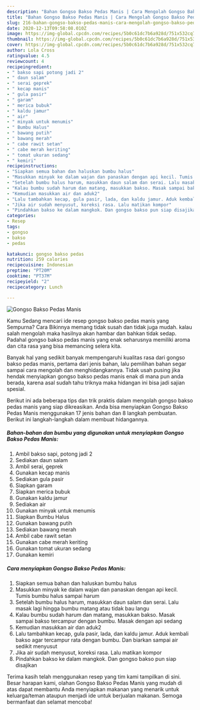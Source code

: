 ```yaml
---
description: "Bahan Gongso Bakso Pedas Manis | Cara Mengolah Gongso Bakso Pedas Manis Yang Bisa Manjain Lidah"
title: "Bahan Gongso Bakso Pedas Manis | Cara Mengolah Gongso Bakso Pedas Manis Yang Bisa Manjain Lidah"
slug: 216-bahan-gongso-bakso-pedas-manis-cara-mengolah-gongso-bakso-pedas-manis-yang-bisa-manjain-lidah
date: 2020-12-13T09:58:08.010Z
image: https://img-global.cpcdn.com/recipes/5b0c61dc7b6a928d/751x532cq70/gongso-bakso-pedas-manis-foto-resep-utama.jpg
thumbnail: https://img-global.cpcdn.com/recipes/5b0c61dc7b6a928d/751x532cq70/gongso-bakso-pedas-manis-foto-resep-utama.jpg
cover: https://img-global.cpcdn.com/recipes/5b0c61dc7b6a928d/751x532cq70/gongso-bakso-pedas-manis-foto-resep-utama.jpg
author: Lola Cross
ratingvalue: 4.5
reviewcount: 4
recipeingredient:
- " bakso sapi potong jadi 2"
- " daun salam"
- " serai geprek"
- " kecap manis"
- " gula pasir"
- " garam"
- " merica bubuk"
- " kaldu jamur"
- " air"
- " minyak untuk menumis"
- " Bumbu Halus"
- " bawang putih"
- " bawang merah"
- " cabe rawit setan"
- " cabe merah keriting"
- " tomat ukuran sedang"
- " kemiri"
recipeinstructions:
- "Siapkan semua bahan dan haluskan bumbu halus"
- "Masukkan minyak ke dalam wajan dan panaskan dengan api kecil. Tumis bumbu halus sampai harum"
- "Setelah bumbu halus harum, masukkan daun salam dan serai. Lalu masak lagi hingga bumbu matang atau tidak bau langu"
- "Kalau bumbu sudah harum dan matang, masukkan bakso. Masak sampai bakso tercampur dengan bumbu. Masak dengan api sedang"
- "Kemudian masukkan air dan aduk2"
- "Lalu tambahkan kecap, gula pasir, lada, dan kaldu jamur. Aduk kembali bakso agar tercampur rata dengan bumbu. Dan biarkan sampai air sedikit menyusut"
- "Jika air sudah menyusut, koreksi rasa. Lalu matikan kompor"
- "Pindahkan bakso ke dalam mangkok. Dan gongso bakso pun siap disajikan"
categories:
- Resep
tags:
- gongso
- bakso
- pedas

katakunci: gongso bakso pedas 
nutrition: 259 calories
recipecuisine: Indonesian
preptime: "PT20M"
cooktime: "PT37M"
recipeyield: "2"
recipecategory: Lunch

---
```



![Gongso Bakso Pedas Manis](https://img-global.cpcdn.com/recipes/5b0c61dc7b6a928d/751x532cq70/gongso-bakso-pedas-manis-foto-resep-utama.jpg)

Kamu Sedang mencari ide resep gongso bakso pedas manis yang Sempurna? Cara Bikinnya memang tidak susah dan tidak juga mudah. kalau salah mengolah maka hasilnya akan hambar dan bahkan tidak sedap. Padahal gongso bakso pedas manis yang enak seharusnya memiliki aroma dan cita rasa yang bisa memancing selera kita.



Banyak hal yang sedikit banyak mempengaruhi kualitas rasa dari gongso bakso pedas manis, pertama dari jenis bahan, lalu pemilihan bahan segar sampai cara mengolah dan menghidangkannya. Tidak usah pusing jika hendak menyiapkan gongso bakso pedas manis enak di mana pun anda berada, karena asal sudah tahu triknya maka hidangan ini bisa jadi sajian spesial.


Berikut ini ada beberapa tips dan trik praktis dalam mengolah gongso bakso pedas manis yang siap dikreasikan. Anda bisa menyiapkan Gongso Bakso Pedas Manis menggunakan 17 jenis bahan dan 8 langkah pembuatan. Berikut ini langkah-langkah dalam membuat hidangannya.

<!--inarticleads1-->

##### Bahan-bahan dan bumbu yang digunakan untuk menyiapkan Gongso Bakso Pedas Manis:

1. Ambil  bakso sapi, potong jadi 2
1. Sediakan  daun salam
1. Ambil  serai, geprek
1. Gunakan  kecap manis
1. Sediakan  gula pasir
1. Siapkan  garam
1. Siapkan  merica bubuk
1. Gunakan  kaldu jamur
1. Sediakan  air
1. Gunakan  minyak untuk menumis
1. Siapkan  Bumbu Halus
1. Gunakan  bawang putih
1. Sediakan  bawang merah
1. Ambil  cabe rawit setan
1. Gunakan  cabe merah keriting
1. Gunakan  tomat ukuran sedang
1. Gunakan  kemiri




<!--inarticleads2-->

##### Cara menyiapkan Gongso Bakso Pedas Manis:

1. Siapkan semua bahan dan haluskan bumbu halus
1. Masukkan minyak ke dalam wajan dan panaskan dengan api kecil. Tumis bumbu halus sampai harum
1. Setelah bumbu halus harum, masukkan daun salam dan serai. Lalu masak lagi hingga bumbu matang atau tidak bau langu
1. Kalau bumbu sudah harum dan matang, masukkan bakso. Masak sampai bakso tercampur dengan bumbu. Masak dengan api sedang
1. Kemudian masukkan air dan aduk2
1. Lalu tambahkan kecap, gula pasir, lada, dan kaldu jamur. Aduk kembali bakso agar tercampur rata dengan bumbu. Dan biarkan sampai air sedikit menyusut
1. Jika air sudah menyusut, koreksi rasa. Lalu matikan kompor
1. Pindahkan bakso ke dalam mangkok. Dan gongso bakso pun siap disajikan




Terima kasih telah menggunakan resep yang tim kami tampilkan di sini. Besar harapan kami, olahan Gongso Bakso Pedas Manis yang mudah di atas dapat membantu Anda menyiapkan makanan yang menarik untuk keluarga/teman ataupun menjadi ide untuk berjualan makanan. Semoga bermanfaat dan selamat mencoba!
